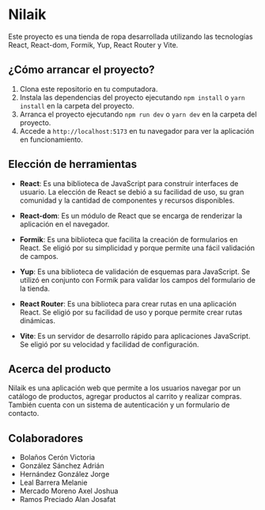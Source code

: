 # Nilaik

Este proyecto es una tienda de ropa desarrollada utilizando las tecnologías React, React-dom, Formik, Yup, React Router y Vite.

## ¿Cómo arrancar el proyecto?

1. Clona este repositorio en tu computadora.
2. Instala las dependencias del proyecto ejecutando `npm install` o `yarn install` en la carpeta del proyecto.
3. Arranca el proyecto ejecutando `npm run dev` o `yarn dev` en la carpeta del proyecto.
4. Accede a `http://localhost:5173` en tu navegador para ver la aplicación en funcionamiento.

## Elección de herramientas

- **React**: Es una biblioteca de JavaScript para construir interfaces de usuario. La elección de React se debió a su facilidad de uso, su gran comunidad y la cantidad de componentes y recursos disponibles.

- **React-dom**: Es un módulo de React que se encarga de renderizar la aplicación en el navegador.

- **Formik**: Es una biblioteca que facilita la creación de formularios en React. Se eligió por su simplicidad y porque permite una fácil validación de campos.

- **Yup**: Es una biblioteca de validación de esquemas para JavaScript. Se utilizó en conjunto con Formik para validar los campos del formulario de la tienda.

- **React Router**: Es una biblioteca para crear rutas en una aplicación React. Se eligió por su facilidad de uso y porque permite crear rutas dinámicas.

- **Vite**: Es un servidor de desarrollo rápido para aplicaciones JavaScript. Se eligió por su velocidad y facilidad de configuración.

## Acerca del producto

Nilaik es una aplicación web que permite a los usuarios navegar por un catálogo de productos, agregar productos al carrito y realizar compras. También cuenta con un sistema de autenticación y un formulario de contacto.

## Colaboradores

- Bolaños Cerón Victoria
- González Sánchez Adrián
- Hernández González Jorge
- Leal Barrera Melanie 
- Mercado Moreno Axel Joshua
- Ramos Preciado Alan Josafat
